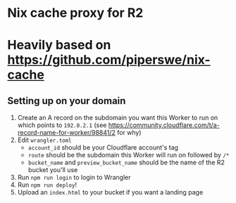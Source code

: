 # Nix cache proxy for R2

# Heavily based on https://github.com/piperswe/nix-cache

## Setting up on your domain

 1. Create an A record on the subdomain you want this Worker to run on which points to `192.0.2.1` (see https://community.cloudflare.com/t/a-record-name-for-worker/98841/2 for why)
 2. Edit `wrangler.toml`
    - `account_id` should be your Cloudflare account's tag
    - `route` should be the subdomain this Worker will run on followed by `/*`
    - `bucket_name` and `preview_bucket_name` should be the name of the R2 bucket you'll use
 3. Run `npm run login` to login to Wrangler
 4. Run `npm run deploy`!
 5. Upload an `index.html` to your bucket if you want a landing page